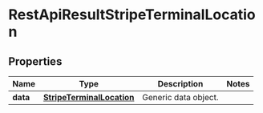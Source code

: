 
# RestApiResultStripeTerminalLocation

## Properties
Name | Type | Description | Notes
------------ | ------------- | ------------- | -------------
**data** | [**StripeTerminalLocation**](StripeTerminalLocation.md) | Generic data object. | 



